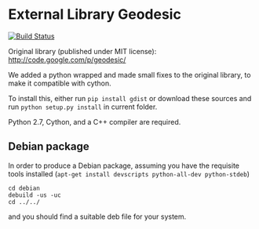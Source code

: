 # External Library Geodesic

[![Build Status](https://travis-ci.org/maedoc/tvb-geodesic.png?branch=trunk)](https://travis-ci.org/maedoc/tvb-geodesic)

Original library (published under MIT license):
http://code.google.com/p/geodesic/

We added a python wrapped and made small fixes to the original library, to make it compatible with cython.

To install this, either run `pip install gdist` or download these
sources and run `python setup.py install` in current folder.

Python 2.7, Cython, and a C++ compiler are required.

## Debian package

In order to produce a Debian package, assuming you have the requisite tools
installed (`apt-get install devscripts python-all-dev python-stdeb`)

```
cd debian
debuild -us -uc
cd ../../
```

and you should find a suitable deb file for your system.
